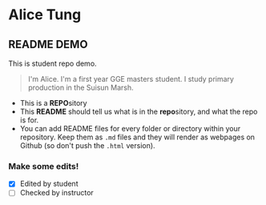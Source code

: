 # Alice Tung

## README DEMO

This is student repo demo.

>I'm Alice. I'm a first year GGE masters student. I study primary production in the Suisun Marsh. 

 - This is a **REPO**sitory
 - This **README** should tell us what is in the **repo**sitory, and what the repo is for.
 - You can add README files for every folder or directory within your repository. Keep them as `.md` files and they will render as webpages on Github (so don't push the `.html` version).

### Make some edits!

- [X] Edited by student
- [ ] Checked by instructor
